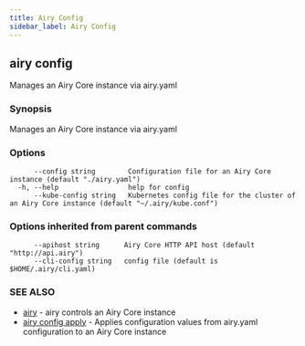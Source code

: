 ```yaml
---
title: Airy Config
sidebar_label: Airy Config
---
```


## airy config

Manages an Airy Core instance via airy.yaml

### Synopsis

Manages an Airy Core instance via airy.yaml

### Options

```
      --config string        Configuration file for an Airy Core instance (default "./airy.yaml")
  -h, --help                 help for config
      --kube-config string   Kubernetes config file for the cluster of an Airy Core instance (default "~/.airy/kube.conf")
```

### Options inherited from parent commands

```
      --apihost string      Airy Core HTTP API host (default "http://api.airy")
      --cli-config string   config file (default is $HOME/.airy/cli.yaml)
```

### SEE ALSO

* [airy](airy.md)	 - airy controls an Airy Core instance
* [airy config apply](airy_config_apply.md)	 - Applies configuration values from airy.yaml configuration to an Airy Core instance


